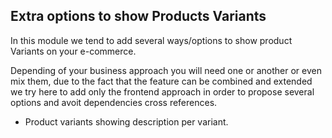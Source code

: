 Extra options to show Products Variants
---

In this module we tend to add several ways/options to show product Variants on your 
e-commerce.

Depending of your business approach you will need one or another or even mix them,
due to the fact that the feature can be combined and extended we try here to add only
the frontend approach in order to propose several options and avoit dependencies 
cross references.

- Product variants showing description per variant.